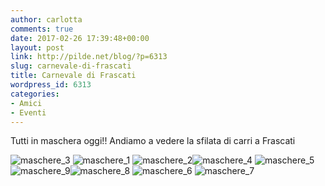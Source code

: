 ```yaml
---
author: carlotta
comments: true
date: 2017-02-26 17:39:48+00:00
layout: post
link: http://pilde.net/blog/?p=6313
slug: carnevale-di-frascati
title: Carnevale di Frascati
wordpress_id: 6313
categories:
- Amici
- Eventi
---
```


Tutti in maschera oggi!! Andiamo a vedere la sfilata di carri a Frascati

![maschere_3](http://pilde.net/blog/wp-content/uploads/2017/05/maschere_3.png) ![maschere_1](http://pilde.net/blog/wp-content/uploads/2017/05/maschere_1.png) ![maschere_2](http://pilde.net/blog/wp-content/uploads/2017/05/maschere_2.png)![maschere_4](http://pilde.net/blog/wp-content/uploads/2017/05/maschere_4.png) ![maschere_5](http://pilde.net/blog/wp-content/uploads/2017/05/maschere_5.png) ![maschere_9](http://pilde.net/blog/wp-content/uploads/2017/05/maschere_9.png)![maschere_8](http://pilde.net/blog/wp-content/uploads/2017/05/maschere_8.png) ![maschere_6](http://pilde.net/blog/wp-content/uploads/2017/05/maschere_6.png) ![maschere_7](http://pilde.net/blog/wp-content/uploads/2017/05/maschere_7.png)
